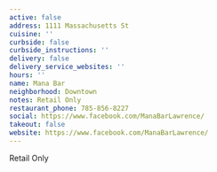 ```yaml
---
active: false
address: 1111 Massachusetts St
cuisine: ''
curbside: false
curbside_instructions: ''
delivery: false
delivery_service_websites: ''
hours: ''
name: Mana Bar
neighborhood: Downtown
notes: Retail Only
restaurant_phone: 785-856-8227
social: https://www.facebook.com/ManaBarLawrence/
takeout: false
website: https://www.facebook.com/ManaBarLawrence/
---
```


Retail Only